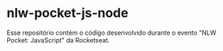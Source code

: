 # nlw-pocket-js-node
 Esse repositório contém o código desenvolvido durante o evento "NLW Pocket: JavaScript" da Rocketseat.
